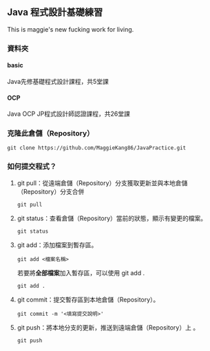 ## Java 程式設計基礎練習
This is maggie's new fucking work for living.

### 資料夾 
#### basic
Java先修基礎程式設計課程，共5堂課

#### OCP
Java OCP JP程式設計師認證課程，共26堂課

### 克隆此倉儲（Repository）
```
git clone https://github.com/MaggieKang86/JavaPractice.git
```
### 如何提交程式？

1. git pull：從遠端倉儲（Repository）分支獲取更新並與本地倉儲（Repository）分支合併
    ```
    git pull
    ```

2. git status：查看倉儲（Repository）當前的狀態，顯示有變更的檔案。
   ```
   git status
   ```

4. git add：添加檔案到暫存區。
   ```
   git add <檔案名稱>
   ```
   
   若要將**全部檔案**加入暫存區，可以使用 git add .
   ```
   git add .
   ```
   
5. git commit：提交暫存區到本地倉儲（Repository）。
   ```
   git commit -m '<填寫提交說明>'
   ```

6. git push：將本地分支的更新，推送到遠端倉儲（Repository）上 。
   ```
   git push
   ```